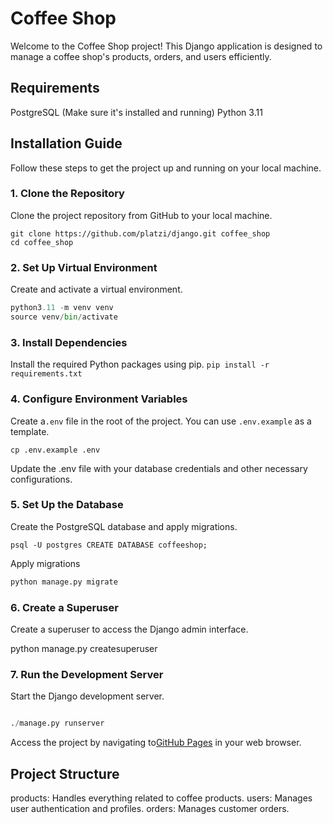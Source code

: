 # Coffee Shop

Welcome to the Coffee Shop project! This Django application is designed to manage a coffee shop's products, orders, and users efficiently.

## Requirements

PostgreSQL (Make sure it's installed and running)
Python 3.11

## Installation Guide

Follow these steps to get the project up and running on your local machine.

### 1. Clone the Repository

Clone the project repository from GitHub to your local machine.

```git
git clone https://github.com/platzi/django.git coffee_shop
cd coffee_shop
```

### 2. Set Up Virtual Environment

Create and activate a virtual environment.

```python
python3.11 -m venv venv 
source venv/bin/activate 
```

### 3. Install Dependencies

Install the required Python packages using pip.
`pip install -r requirements.txt`

### 4. Configure Environment Variables

Create a` .env `  file in the root of the project. You can use `.env.example` as a template.

`cp .env.example .env`

Update the .env file with your database credentials and other necessary configurations.

### 5. Set Up the Database

Create the PostgreSQL database and apply migrations.

```postgres
psql -U postgres CREATE DATABASE coffeeshop;
```

Apply migrations

```python
python manage.py migrate
```

### 6. Create a Superuser

Create a superuser to access the Django admin interface.

python manage.py createsuperuser

### 7. Run the Development Server

Start the Django development server.

```python

./manage.py runserver
```

Access the project by navigating to[GitHub Pages](http://127.0.0.1:8000 ) in your web browser.

## Project Structure

products: Handles everything related to coffee products.
users: Manages user authentication and profiles.
orders: Manages customer orders.
